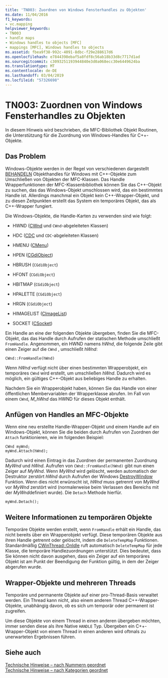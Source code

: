 ```yaml
---
title: 'TN003: Zuordnen von Windows Fensterhandles zu Objekten'
ms.date: 11/04/2016
f1_keywords:
- vc.mapping
helpviewer_keywords:
- TN003
- handle maps
- Windows handles to objects [MFC]
- mappings [MFC], Windows handles to objects
ms.assetid: fbea9f38-992c-4091-8dbc-f29e288617d6
ms.openlocfilehash: e7844398ebaf5a8fdf8c56ab18b33d8c7717d1ad
ms.sourcegitcommit: c3093251193944840e3d0a068ecc30e6449624ba
ms.translationtype: MT
ms.contentlocale: de-DE
ms.lasthandoff: 03/04/2019
ms.locfileid: "57326698"
---
```

# <a name="tn003-mapping-of-windows-handles-to-objects"></a>TN003: Zuordnen von Windows Fensterhandles zu Objekten

In diesem Hinweis wird beschrieben, die MFC-Bibliothek Objekt Routinen, die Unterstützung für die Zuordnung von Windows-Handles für C++-Objekte.

## <a name="the-problem"></a>Das Problem

Windows-Objekte werden in der Regel von verschiedenen dargestellt [BEHANDELN](/windows/desktop/WinProg/windows-data-types) Objekthandles für Windows mit C++-Objekte zum Umschließen von Objekten der MFC-Klassen. Das Handle Wrapperfunktionen der MFC-Klassenbibliothek können Sie das C++-Objekt zu suchen, das das Windows-Objekt umschlossen wird, das ein bestimmtes Handle ist. Allerdings manchmal ein Objekt kein C++-Wrapper-Objekt, und zu diesen Zeitpunkten erstellt das System ein temporäres Objekt, das als C++-Wrapper fungiert.

Die Windows-Objekte, die Handle-Karten zu verwenden sind wie folgt:

- HWND ([CWnd](../mfc/reference/cwnd-class.md) und `CWnd`-abgeleiteten Klassen)

- HDC ([CDC](../mfc/reference/cdc-class.md) und `CDC`-abgeleiteten Klassen)

- HMENU ([CMenu](../mfc/reference/cmenu-class.md))

- HPEN ([CGdiObject](../mfc/reference/cgdiobject-class.md))

- HBRUSH (`CGdiObject`)

- HFONT (`CGdiObject`)

- HBITMAP (`CGdiObject`)

- HPALETTE (`CGdiObject`)

- HRGN (`CGdiObject`)

- HIMAGELIST ([CImageList](../mfc/reference/cimagelist-class.md))

- SOCKET ([CSocket](../mfc/reference/csocket-class.md))

Ein Handle an eine der folgenden Objekte übergeben, finden Sie die MFC-Objekt, das das Handle durch Aufrufen der statischen Methode umschließt `FromHandle`. Angenommen, ein HWND namens *hWnd*, die folgende Zeile gibt einen Zeiger auf die `CWnd` , umschließt *hWnd*:

```
CWnd::FromHandle(hWnd)
```

Wenn *hWnd* verfügt nicht über einen bestimmten Wrapperobjekt, ein temporäres `CWnd` wird erstellt, um umschließen *hWnd*. Dadurch wird es möglich, ein gültiges C++-Objekt aus beliebiges Handle zu erhalten.

Nachdem Sie ein Wrapperobjekt haben, können Sie das Handle von einer öffentlichen Membervariablen der Wrapperklasse abrufen. Im Fall von einem `CWnd`, *M_hWnd* das HWND für dieses Objekt enthält.

## <a name="attaching-handles-to-mfc-objects"></a>Anfügen von Handles an MFC-Objekte

Wenn eine neu erstellte Handle-Wrapper-Objekt und einem Handle auf ein Windows-Objekt, können Sie die beiden durch Aufrufen von Zuordnen der `Attach` funktionieren, wie im folgenden Beispiel:

```
CWnd myWnd;
myWnd.Attach(hWnd);
```

Dadurch wird einen Eintrag in das Zuordnen der permanenten Zuordnung *MyWnd* und *hWnd*. Aufrufen von `CWnd::FromHandle(hWnd)` gibt nun einen Zeiger auf *MyWnd*. Wenn *MyWnd* wird gelöscht, werden automatisch der Destruktor zerstört *hWnd* durch Aufrufen der Windows [DestroyWindow](/windows/desktop/api/winuser/nf-winuser-destroywindow) Funktion. Wenn dies nicht erwünscht ist, *hWnd* muss getrennt von *MyWnd* vor *MyWnd* zerstört wird (normalerweise beim Verlassen des Bereichs mit der *MyWnd*definiert wurde). Die `Detach` Methode hierfür.

```
myWnd.Detach();
```

## <a name="more-about-temporary-objects"></a>Weitere Informationen zu temporären Objekte

Temporäre Objekte werden erstellt, wenn `FromHandle` erhält ein Handle, das nicht bereits über ein Wrapperobjekt verfügt. Diese temporären Objekte aus ihren Handle getrennt oder gelöscht, indem die `DeleteTempMap` Funktionen. Standardmäßig [CWinThread::OnIdle](../mfc/reference/cwinthread-class.md#onidle) ruft automatisch `DeleteTempMap` für jede Klasse, die temporäre Handlezuordnungen unterstützt. Dies bedeutet, dass Sie können nicht davon ausgehen, dass ein Zeiger auf ein temporäres Objekt ist am Punkt der Beendigung der Funktion gültig, in dem der Zeiger abgerufen wurde.

## <a name="wrapper-objects-and-multiple-threads"></a>Wrapper-Objekte und mehreren Threads

Temporäre und permanente Objekte auf einer pro-Thread-Basis verwaltet werden. Ein Thread kann nicht, also einem anderen Thread C++-Wrapper-Objekte, unabhängig davon, ob es sich um temporär oder permanent ist zugreifen.

Um diese Objekte von einem Thread in einen anderen übergeben möchten, immer senden diese als ihre Native `HANDLE` Typ. Übergeben ein C++-Wrapper-Objekt von einem Thread in einen anderen wird oftmals zu unerwarteten Ergebnissen führen.

## <a name="see-also"></a>Siehe auch

[Technische Hinweise – nach Nummern geordnet](../mfc/technical-notes-by-number.md)<br/>
[Technische Hinweise – nach Kategorien geordnet](../mfc/technical-notes-by-category.md)
